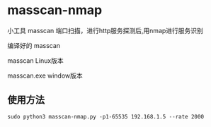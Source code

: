 # masscan-nmap
小工具 masscan 端口扫描，进行http服务探测后,用nmap进行服务识别

编译好的 masscan

masscan Linux版本

masscan.exe window版本


## 使用方法
    sudo python3 masscan-nmap.py -p1-65535 192.168.1.5 --rate 2000
